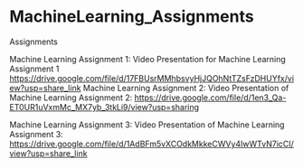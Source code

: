 # MachineLearning_Assignments
Assignments

Machine Learning Assignment 1:
Video Presentation for Machine Learning Assignment 1
https://drive.google.com/file/d/17FBUsrMMhbsvyHjJQOhNtTZsFzDHUYfx/view?usp=share_link
Machine Learning Assignment 2:
Video Presentation of Machine Learning Assignment 2: 
https://drive.google.com/file/d/1en3_Qa-ET0UR1uVxmMc_MX7yb_3tkLi9/view?usp=sharing

Machine Learning Assignment 3:
Video Presentation of Machine Learning Assignment 3:
https://drive.google.com/file/d/1AdBFm5vXCOdkMkkeCWVy4IwWTvN7icCI/view?usp=share_link

